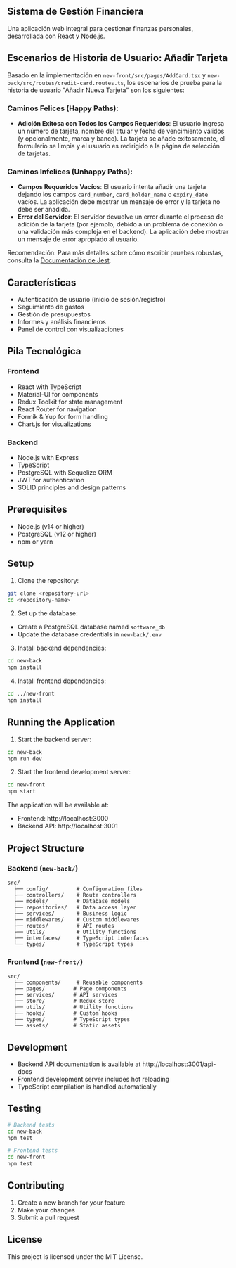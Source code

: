 ## Sistema de Gestión Financiera

Una aplicación web integral para gestionar finanzas personales, desarrollada con React y Node.js.

## Escenarios de Historia de Usuario: Añadir Tarjeta

Basado en la implementación en `new-front/src/pages/AddCard.tsx` y `new-back/src/routes/credit-card.routes.ts`, los escenarios de prueba para la historia de usuario "Añadir Nueva Tarjeta" son los siguientes:

### Caminos Felices (Happy Paths):

- **Adición Exitosa con Todos los Campos Requeridos**: El usuario ingresa un número de tarjeta, nombre del titular y fecha de vencimiento válidos (y opcionalmente, marca y banco). La tarjeta se añade exitosamente, el formulario se limpia y el usuario es redirigido a la página de selección de tarjetas.

### Caminos Infelices (Unhappy Paths):

- **Campos Requeridos Vacíos**: El usuario intenta añadir una tarjeta dejando los campos `card_number`, `card_holder_name` o `expiry_date` vacíos. La aplicación debe mostrar un mensaje de error y la tarjeta no debe ser añadida.
- **Error del Servidor**: El servidor devuelve un error durante el proceso de adición de la tarjeta (por ejemplo, debido a un problema de conexión o una validación más compleja en el backend). La aplicación debe mostrar un mensaje de error apropiado al usuario.

Recomendación: Para más detalles sobre cómo escribir pruebas robustas, consulta la [Documentación de Jest](https://jestjs.io/docs/getting-started).

## Características

- Autenticación de usuario (inicio de sesión/registro)
- Seguimiento de gastos
- Gestión de presupuestos
- Informes y análisis financieros
- Panel de control con visualizaciones

## Pila Tecnológica

### Frontend
- React with TypeScript
- Material-UI for components
- Redux Toolkit for state management
- React Router for navigation
- Formik & Yup for form handling
- Chart.js for visualizations

### Backend
- Node.js with Express
- TypeScript
- PostgreSQL with Sequelize ORM
- JWT for authentication
- SOLID principles and design patterns

## Prerequisites

- Node.js (v14 or higher)
- PostgreSQL (v12 or higher)
- npm or yarn

## Setup

1. Clone the repository:
```bash
git clone <repository-url>
cd <repository-name>
```

2. Set up the database:
- Create a PostgreSQL database named `software_db`
- Update the database credentials in `new-back/.env`

3. Install backend dependencies:
```bash
cd new-back
npm install
```

4. Install frontend dependencies:
```bash
cd ../new-front
npm install
```

## Running the Application

1. Start the backend server:
```bash
cd new-back
npm run dev
```

2. Start the frontend development server:
```bash
cd new-front
npm start
```

The application will be available at:
- Frontend: http://localhost:3000
- Backend API: http://localhost:3001

## Project Structure

### Backend (`new-back/`)
```
src/
  ├── config/         # Configuration files
  ├── controllers/    # Route controllers
  ├── models/         # Database models
  ├── repositories/   # Data access layer
  ├── services/       # Business logic
  ├── middlewares/    # Custom middlewares
  ├── routes/         # API routes
  ├── utils/          # Utility functions
  ├── interfaces/     # TypeScript interfaces
  └── types/          # TypeScript types
```

### Frontend (`new-front/`)
```
src/
  ├── components/     # Reusable components
  ├── pages/         # Page components
  ├── services/      # API services
  ├── store/         # Redux store
  ├── utils/         # Utility functions
  ├── hooks/         # Custom hooks
  ├── types/         # TypeScript types
  └── assets/        # Static assets
```

## Development

- Backend API documentation is available at http://localhost:3001/api-docs
- Frontend development server includes hot reloading
- TypeScript compilation is handled automatically

## Testing

```bash
# Backend tests
cd new-back
npm test

# Frontend tests
cd new-front
npm test
```

## Contributing

1. Create a new branch for your feature
2. Make your changes
3. Submit a pull request

## License

This project is licensed under the MIT License. 
